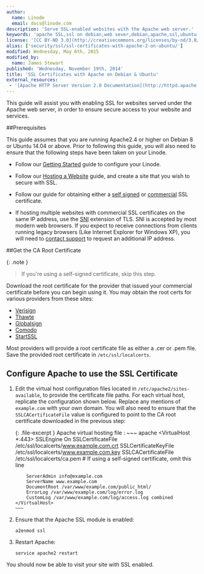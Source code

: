 ```yaml
---
author:
  name: Linode
  email: docs@linode.com
description: 'Serve SSL-enabled websites with the Apache web server.'
keywords: 'apache SSL,ssl on debian,web sever,debian,apache,ssl,ubuntu,ssl on ubuntu'
license: '[CC BY-ND 3.0](http://creativecommons.org/licenses/by-nd/3.0/us/)'
alias: ['security/ssl/ssl-certificates-with-apache-2-on-ubuntu/']
modified: Wednesday, May 6th, 2015
modified_by:
  name: James Stewart
published: 'Wednesday, November 19th, 2014'
title: 'SSL Certificates with Apache on Debian & Ubuntu'
external_resources:
 - '[Apache HTTP Server Version 2.0 Documentation](http://httpd.apache.org/docs/2.4/)'
---
```


This guide will assist you with enabling SSL for websites served under the Apache web server, in order to ensure secure access to your website and services.

##Prerequisites

This guide assumes that you are running Apache2.4 or higher on Debian 8 or Ubuntu 14.04 or above. Prior to following this guide, you will also need to ensure that the following steps have been taken on your Linode.

-   Follow our [Getting Started](/docs/getting-started/) guide to configure your Linode.

-   Follow our [Hosting a Website](/docs/websites/hosting-a-website) guide, and create a site that you wish to secure with SSL.

-   Follow our guide for obtaining either a [self signed](/docs/security/ssl/how-to-make-a-selfsigned-ssl-certificate) or [commercial](/docs/security/ssl/obtaining-a-commercial-ssl-certificate) SSL certificate.

-   If hosting multiple websites with commercial SSL certificates on the same IP address, use the [SNI](https://wiki.apache.org/httpd/NameBasedSSLVHostsWithSNI) extension of TLS. SNI is accepted by most modern web browsers. If you expect to receive connections from clients running legacy browsers (Like Internet Explorer for Windows XP), you will need to [contact support](/docs/platform/support) to request an additional IP address.


##Get the CA Root Certificate

{: .note }
> If you're using a self-signed certificate, skip this step.

Download the root certificate for the provider that issued your commercial certificate before you can begin using it. You may obtain the root certs for various providers from these sites:

-   [Verisign](https://knowledge.verisign.com/support/ssl-certificates-support/index.html)
-   [Thawte](http://www.thawte.com/roots/index.html)
-   [Globalsign](https://support.globalsign.com/customer/portal/articles/1426602-globalsign-root-certificates)
-   [Comodo](https://support.comodo.com/index.php?_m=downloads&_a=view&parentcategoryid=1&pcid=0&nav=0)
-   [StartSSL](http://www.startssl.com/certs/)

Most providers will provide a root certificate file as either a .cer or .pem file. Save the provided root certificate in `/etc/ssl/localcerts`.

## Configure Apache to use the SSL Certificate

1.  Edit the virtual host configuration files located in `/etc/apache2/sites-available`, to provide the certificate file paths. For each virtual host, replicate the configuration shown below. Replace any mentions of `example.com` with your own domain. You will also need to ensure that the `SSLCACertificateFile` value is configured to point to the CA root certificate downloaded in the previous step:

    {: .file-excerpt }
    Apache virtual hosting file
    :   ~~~ apache
        <VirtualHost *:443>
            SSLEngine On
            SSLCertificateFile /etc/ssl/localcerts/www.example.com.crt
            SSLCertificateKeyFile /etc/ssl/localcerts/www.example.com.key
            SSLCACertificateFile /etc/ssl/localcerts/ca.pem  # If using a self-signed certificate, omit this line

            ServerAdmin info@example.com
            ServerName www.example.com
            DocumentRoot /var/www/example.com/public_html/
            ErrorLog /var/www/example.com/log/error.log
            CustomLog /var/www/example.com/log/access.log combined
        </VirtualHost>
        ~~~

2.  Ensure that the Apache SSL module is enabled:

        a2enmod ssl

3.  Restart Apache:

        service apache2 restart

You should now be able to visit your site with SSL enabled.
